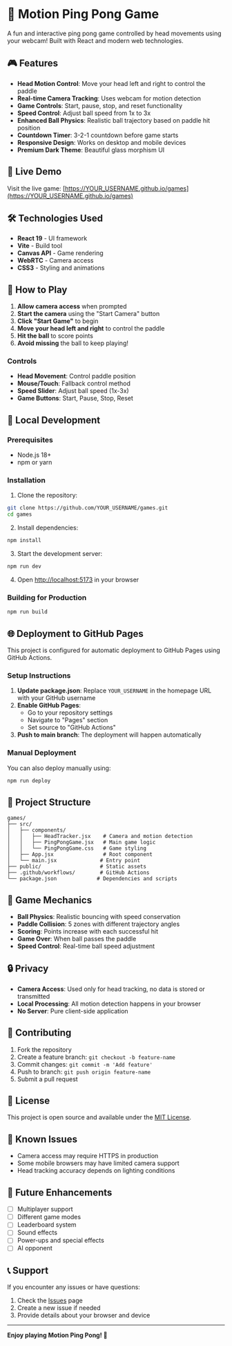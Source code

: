# 🏓 Motion Ping Pong Game

A fun and interactive ping pong game controlled by head movements using your webcam! Built with React and modern web technologies.

## 🎮 Features

- **Head Motion Control**: Move your head left and right to control the paddle
- **Real-time Camera Tracking**: Uses webcam for motion detection
- **Game Controls**: Start, pause, stop, and reset functionality
- **Speed Control**: Adjust ball speed from 1x to 3x
- **Enhanced Ball Physics**: Realistic ball trajectory based on paddle hit position
- **Countdown Timer**: 3-2-1 countdown before game starts
- **Responsive Design**: Works on desktop and mobile devices
- **Premium Dark Theme**: Beautiful glass morphism UI

## 🚀 Live Demo

Visit the live game: [https://YOUR_USERNAME.github.io/games](https://YOUR_USERNAME.github.io/games)

## 🛠️ Technologies Used

- **React 19** - UI framework
- **Vite** - Build tool
- **Canvas API** - Game rendering
- **WebRTC** - Camera access
- **CSS3** - Styling and animations

## 📱 How to Play

1. **Allow camera access** when prompted
2. **Start the camera** using the "Start Camera" button
3. **Click "Start Game"** to begin
4. **Move your head left and right** to control the paddle
5. **Hit the ball** to score points
6. **Avoid missing** the ball to keep playing!

### Controls

- **Head Movement**: Control paddle position
- **Mouse/Touch**: Fallback control method
- **Speed Slider**: Adjust ball speed (1x-3x)
- **Game Buttons**: Start, Pause, Stop, Reset

## 🔧 Local Development

### Prerequisites

- Node.js 18+
- npm or yarn

### Installation

1. Clone the repository:

```bash
git clone https://github.com/YOUR_USERNAME/games.git
cd games
```

2. Install dependencies:

```bash
npm install
```

3. Start the development server:

```bash
npm run dev
```

4. Open [http://localhost:5173](http://localhost:5173) in your browser

### Building for Production

```bash
npm run build
```

## 🌐 Deployment to GitHub Pages

This project is configured for automatic deployment to GitHub Pages using GitHub Actions.

### Setup Instructions

1. **Update package.json**: Replace `YOUR_USERNAME` in the homepage URL with your GitHub username
2. **Enable GitHub Pages**:
   - Go to your repository settings
   - Navigate to "Pages" section
   - Set source to "GitHub Actions"
3. **Push to main branch**: The deployment will happen automatically

### Manual Deployment

You can also deploy manually using:

```bash
npm run deploy
```

## 📁 Project Structure

```
games/
├── src/
│   ├── components/
│   │   ├── HeadTracker.jsx    # Camera and motion detection
│   │   ├── PingPongGame.jsx   # Main game logic
│   │   └── PingPongGame.css   # Game styling
│   ├── App.jsx                # Root component
│   └── main.jsx              # Entry point
├── public/                   # Static assets
├── .github/workflows/        # GitHub Actions
└── package.json             # Dependencies and scripts
```

## 🎯 Game Mechanics

- **Ball Physics**: Realistic bouncing with speed conservation
- **Paddle Collision**: 5 zones with different trajectory angles
- **Scoring**: Points increase with each successful hit
- **Game Over**: When ball passes the paddle
- **Speed Control**: Real-time ball speed adjustment

## 🔒 Privacy

- **Camera Access**: Used only for head tracking, no data is stored or transmitted
- **Local Processing**: All motion detection happens in your browser
- **No Server**: Pure client-side application

## 🤝 Contributing

1. Fork the repository
2. Create a feature branch: `git checkout -b feature-name`
3. Commit changes: `git commit -m 'Add feature'`
4. Push to branch: `git push origin feature-name`
5. Submit a pull request

## 📝 License

This project is open source and available under the [MIT License](LICENSE).

## 🐛 Known Issues

- Camera access may require HTTPS in production
- Some mobile browsers may have limited camera support
- Head tracking accuracy depends on lighting conditions

## 🔮 Future Enhancements

- [ ] Multiplayer support
- [ ] Different game modes
- [ ] Leaderboard system
- [ ] Sound effects
- [ ] Power-ups and special effects
- [ ] AI opponent

## 📞 Support

If you encounter any issues or have questions:

1. Check the [Issues](https://github.com/YOUR_USERNAME/games/issues) page
2. Create a new issue if needed
3. Provide details about your browser and device

---

**Enjoy playing Motion Ping Pong! 🏓**
